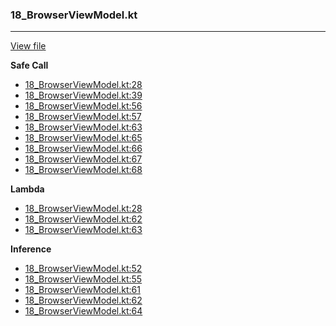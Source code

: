 ### 18_BrowserViewModel.kt
---
[View file](../../recall_analyzed/18_BrowserViewModel.kt)

**Safe Call**

 - [18_BrowserViewModel.kt:28](../../recall_analyzed/18_BrowserViewModel.kt#L28)
 - [18_BrowserViewModel.kt:39](../../recall_analyzed/18_BrowserViewModel.kt#L39)
 - [18_BrowserViewModel.kt:56](../../recall_analyzed/18_BrowserViewModel.kt#L56)
 - [18_BrowserViewModel.kt:57](../../recall_analyzed/18_BrowserViewModel.kt#L57)
 - [18_BrowserViewModel.kt:63](../../recall_analyzed/18_BrowserViewModel.kt#L63)
 - [18_BrowserViewModel.kt:65](../../recall_analyzed/18_BrowserViewModel.kt#L65)
 - [18_BrowserViewModel.kt:66](../../recall_analyzed/18_BrowserViewModel.kt#L66)
 - [18_BrowserViewModel.kt:67](../../recall_analyzed/18_BrowserViewModel.kt#L67)
 - [18_BrowserViewModel.kt:68](../../recall_analyzed/18_BrowserViewModel.kt#L68)

**Lambda**

 - [18_BrowserViewModel.kt:28](../../recall_analyzed/18_BrowserViewModel.kt#L28)
 - [18_BrowserViewModel.kt:62](../../recall_analyzed/18_BrowserViewModel.kt#L62)
 - [18_BrowserViewModel.kt:63](../../recall_analyzed/18_BrowserViewModel.kt#L63)

**Inference**

 - [18_BrowserViewModel.kt:52](../../recall_analyzed/18_BrowserViewModel.kt#L52)
 - [18_BrowserViewModel.kt:55](../../recall_analyzed/18_BrowserViewModel.kt#L55)
 - [18_BrowserViewModel.kt:61](../../recall_analyzed/18_BrowserViewModel.kt#L61)
 - [18_BrowserViewModel.kt:62](../../recall_analyzed/18_BrowserViewModel.kt#L62)
 - [18_BrowserViewModel.kt:64](../../recall_analyzed/18_BrowserViewModel.kt#L64)
